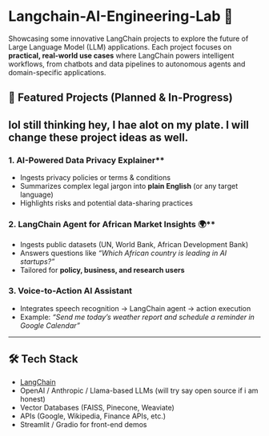 # Langchain-AI-Engineering-Lab 🚀
Showcasing some innovative LangChain projects to explore the future of Large Language Model (LLM) applications. Each project focuses on **practical, real-world use cases** where LangChain powers intelligent workflows, from chatbots and data pipelines to autonomous agents and domain-specific applications.  

## 🌟 Featured Projects (Planned & In-Progress)
## lol still thinking hey, I hae alot on my plate. I will change these project ideas as well.

### 1. AI-Powered Data Privacy Explainer**
- Ingests privacy policies or terms & conditions  
- Summarizes complex legal jargon into **plain English** (or any target language)  
- Highlights risks and potential data-sharing practices  

### 2. LangChain Agent for African Market Insights 🌍**
- Ingests public datasets (UN, World Bank, African Development Bank)  
- Answers questions like *“Which African country is leading in AI startups?”*  
- Tailored for **policy, business, and research users**  

### 3. **Voice-to-Action AI Assistant**
- Integrates speech recognition → LangChain agent → action execution  
- Example: *“Send me today’s weather report and schedule a reminder in Google Calendar”*  

---

## 🛠️ Tech Stack
- [LangChain](https://www.langchain.com/)  
- OpenAI / Anthropic / Llama-based LLMs (will try say open source if i am honest)  
- Vector Databases (FAISS, Pinecone, Weaviate)  
- APIs (Google, Wikipedia, Finance APIs, etc.)  
- Streamlit / Gradio for front-end demos
